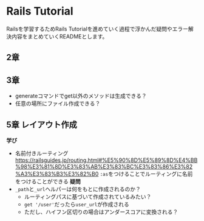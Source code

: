 # Rails Tutorial

Railsを学習するためRails Tutorialを進めていく過程で浮かんだ疑問やエラー解決内容をまとめていくREADMEとします。

## 2章

## 3章
- generateコマンドでget以外のメソッドは生成できる？
- 任意の場所にファイル作成できる？

## 5章 レイアウト作成
**学び**
- 名前付きルーティング
https://railsguides.jp/routing.html#%E5%90%8D%E5%89%8D%E4%BB%98%E3%81%8D%E3%83%AB%E3%83%BC%E3%83%86%E3%82%A3%E3%83%B3%E3%82%B0
`:as`をつけることでルーティングに名前をつけることができる
**疑問**
- `_path`と`_url`ヘルパーは何をもとに作成されるのか？
  - ルーティングパスに基づいて作成されているみたい？
  - `get '/user'`だったら`user_url`が作成される
  - ただし、ハイフン区切りの場合はアンダースコアに変換される？